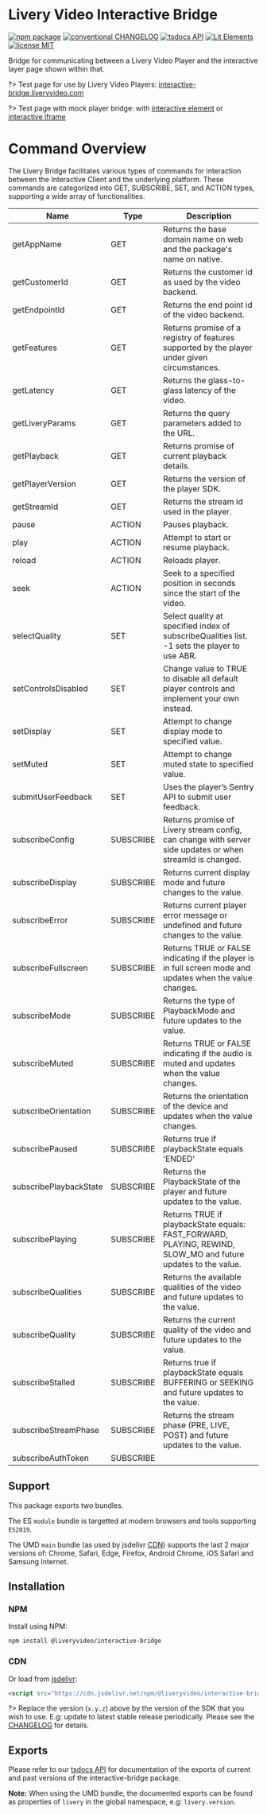 # Livery Video Interactive Bridge

[![npm package](https://img.shields.io/npm/v/@liveryvideo/interactive-bridge.svg?logo=npm)](https://www.npmjs.com/package/@liveryvideo/interactive-bridge)
[![conventional CHANGELOG](https://img.shields.io/badge/conventional-CHANGELOG-FE5196.svg?logo=conventionalcommits)](interactive-bridge-changelog.md)
[![tsdocs API](https://img.shields.io/badge/tsdocs-API-3178C6.svg?logo=typescript)](https://tsdocs.dev/docs/@liveryvideo/interactive-bridge/modules.html)
[![Lit Elements](https://img.shields.io/badge/Lit-Elements-324FFF.svg?logo=lit)](https://lit.dev/)
[![license MIT](https://img.shields.io/npm/l/@liveryvideo/interactive-bridge.svg?color=808080&logo=unlicense)](https://cdn.jsdelivr.net/npm/@liveryvideo/interactive-bridge/LICENSE)

Bridge for communicating between a Livery Video Player and the interactive layer page shown within that.

?> Test page for use by Livery Video Players: [interactive-bridge.liveryvideo.com](https://interactive-bridge.liveryvideo.com)

?> Test page with mock player bridge: with [interactive element](https://interactive-bridge.liveryvideo.com/?mock) or [interactive iframe](https://interactive-bridge.liveryvideo.com/?mock=iframe)

# Command Overview
The Livery Bridge facilitates various types of commands for interaction between the Interactive Client and the underlying platform. These commands are categorized into GET, SUBSCRIBE, SET, and ACTION types, supporting a wide array of functionalities.

| Name                | Type       | Description                                                                                   |
|---------------------|------------|-----------------------------------------------------------------------------------------------|
| getAppName          | GET        | Returns the base domain name on web and the package's name on native.                         |
| getCustomerId       | GET        | Returns the customer id as used by the video backend.                                         |
| getEndpointId       | GET        | Returns the end point id of the video backend.                                                |
| getFeatures         | GET        | Returns promise of a registry of features supported by the player under given circumstances.  |
| getLatency          | GET        | Returns the glass-to-glass latency of the video.                                              |
| getLiveryParams     | GET        | Returns the query parameters added to the URL.                                                |
| getPlayback         | GET        | Returns promise of current playback details.                                                  |
| getPlayerVersion    | GET        | Returns the version of the player SDK.                                                        |
| getStreamId         | GET        | Returns the stream id used in the player.                                                     |
| pause               | ACTION     | Pauses playback.                                                                              |
| play                | ACTION     | Attempt to start or resume playback.                                                          |
| reload              | ACTION     | Reloads player.                                                                               |
| seek                | ACTION     | Seek to a specified position in seconds since the start of the video.                         |
| selectQuality       | SET        | Select quality at specified index of subscribeQualities list. -1 sets the player to use ABR.  |
| setControlsDisabled | SET        | Change value to TRUE to disable all default player controls and implement your own instead.   |
| setDisplay          | SET        | Attempt to change display mode to specified value.                                            |
| setMuted            | SET        | Attempt to change muted state to specified value.                                             |
| submitUserFeedback  | SET        | Uses the player’s Sentry API to submit user feedback.                                         |
| subscribeConfig     | SUBSCRIBE  | Returns promise of Livery stream config, can change with server side updates or when streamId is changed. |
| subscribeDisplay    | SUBSCRIBE  | Returns current display mode and future changes to the value.                                 |
| subscribeError      | SUBSCRIBE  | Returns current player error message or undefined and future changes to the value.            |
| subscribeFullscreen | SUBSCRIBE  | Returns TRUE or FALSE indicating if the player is in full screen mode and updates when the value changes. |
| subscribeMode       | SUBSCRIBE  | Returns the type of PlaybackMode and future updates to the value.                             |
| subscribeMuted      | SUBSCRIBE  | Returns TRUE or FALSE indicating if the audio is muted and updates when the value changes.    |
| subscribeOrientation| SUBSCRIBE  | Returns the orientation of the device and updates when the value changes.                     |
| subscribePaused     | SUBSCRIBE  | Returns true if playbackState equals 'ENDED' | 'PAUSED'.                                      |
| subscribePlaybackState | SUBSCRIBE | Returns the PlaybackState of the player and future updates to the value.                      |
| subscribePlaying    | SUBSCRIBE  | Returns TRUE if playbackState equals: FAST_FORWARD, PLAYING, REWIND, SLOW_MO and future updates to the value. |
| subscribeQualities  | SUBSCRIBE  | Returns the available qualities of the video and future updates to the value.                 |
| subscribeQuality    | SUBSCRIBE  | Returns the current quality of the video and future updates to the value.                     |
| subscribeStalled    | SUBSCRIBE  | Returns true if playbackState equals BUFFERING or SEEKING and future updates to the value.    |
| subscribeStreamPhase| SUBSCRIBE  | Returns the stream phase (PRE, LIVE, POST) and future updates to the value.                   |
| subscribeAuthToken  | SUBSCRIBE  |                                                                                               |


## Support

This package exports two bundles.

The ES `module` bundle is targetted at modern browsers and tools supporting `ES2019`.

The UMD `main` bundle (as used by jsdelivr [CDN](#cdn)) supports the last 2 major versions of: Chrome, Safari, Edge, Firefox, Android Chrome, iOS Safari and Samsung Internet.

## Installation

### NPM

Install using NPM:

```bash
npm install @liveryvideo/interactive-bridge
```

### CDN

Or load from [jsdelivr](https://jsdelivr.com):

```html
<script src="https://cdn.jsdelivr.net/npm/@liveryvideo/interactive-bridge@x.y.z"></script>
```

?> Replace the version (`x.y.z`) above by the version of the SDK that you wish to use. E.g: update to latest stable release periodically. Please see the [CHANGELOG](interactive-bridge-changelog.md) for details.

## Exports

Please refer to our [tsdocs API](https://tsdocs.dev/docs/@liveryvideo/interactive-bridge/modules.html) for documentation of the exports of current and past versions of the interactive-bridge package.

**Note:** When using the UMD bundle, the documented exports can be found as properties of `livery` in the global namespace, e.g: `livery.version`.
